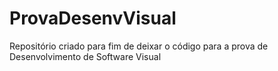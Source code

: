 # ProvaDesenvVisual
Repositório criado para fim de deixar o código para a prova de Desenvolvimento de Software Visual
